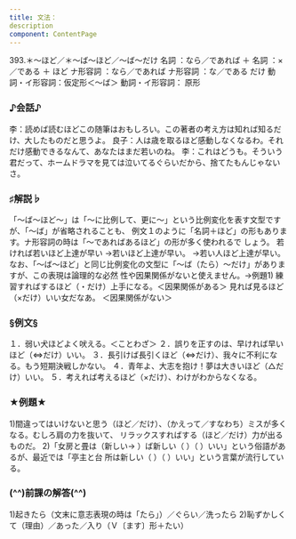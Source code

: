 ```yaml
---
title: 文法：
description
component: ContentPage
---
```



393.＊～ほど／＊～ば～ほど／～ば～だけ
名詞 ：なら／であれば ＋ 名詞 ：×／である ＋ ほど
ナ形容詞 ：なら／であれば ナ形容詞 ：な／である だけ
動詞・イ形容詞：仮定形＜～ば＞ 動詞・イ形容詞： 原形  
### ♪会話♪
李：読めば読むほどこの随筆はおもしろい。この著者の考え方は知れば知るだけ、大したものだと思うよ。 良子：人は歳を取るほど感動しなくなるわ。それだけ感動できるなんて、あなたはまだ若いのね。
李：これはどうも。そういう君だって、ホームドラマを見ては泣いてるぐらいだから、捨てたもんじゃないさ。
### ♯解説♭
「～ば～ほど～」は「～に比例して、更に～」という比例変化を表す文型ですが、「～ば」が省略されることも、 例文１のように「名詞＋ほど」の形もあります。ナ形容詞の時は「～であればあるほど」の形が多く使われるで しょう。
若ければ若いほど上達が早い
→若いほど上達が早い。
→若い人ほど上達が早い。 なお、「～ば～ほど」と同じ比例変化の文型に「～ば（たら）～だけ」がありますが、この表現は論理的な必然
性や因果関係がないと使えません。→例題1)
練習すればするほど（・だけ）上手になる。＜因果関係がある＞ 見れば見るほど（×だけ）いい女だなあ。 ＜因果関係がない＞
### §例文§
１．弱い犬ほどよく吠える。＜ことわざ＞
２．誤りを正すのは、早ければ早いほど（⇔だけ）いい。
３．長引けば長引くほど（⇔だけ）、我々に不利になる。もう短期決戦しかない。
４．青年よ、大志を抱け！夢は大きいほど（△だけ）いい。
５．考えれば考えるほど（×だけ）、わけがわからなくなる。
### ★例題★
1)間違ってはいけないと思う（ほど／だけ）、（かえって／すなわち）ミスが多くなる。むしろ肩の力を抜いて、 リラックスすればする（ほど／だけ）力が出るものだ。
2)「女房と畳は（新しい→ ）ば新しい（ ）（ ）いい」という俗語があるが、最近では「亭主と台 所は新しい（ ）（ ）いい」という言葉が流行している。
### (^^)前課の解答(^^)
1)起きたら（文末に意志表現の時は「たら」）／ぐらい／洗ったら
2)恥ずかしくて（理由）／あった／入り（Ｖ〔ます〕形＋たい）
